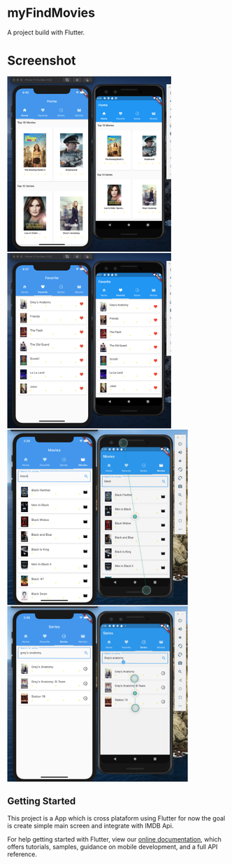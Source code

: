 # myFindMovies

A project build with Flutter.

# Screenshot
<img src="/screenshot/main.png" height="400px"/> 
<img src="/screenshot/second_image.png" height="400px"/>
 <img src="/screenshot/movies.png" height="400px"/>  
  <img src="/screenshot/series.png" height="400px"/>  

## Getting Started

This project is a App which is cross plataform using Flutter for now the goal is create simple main screen and integrate with IMDB Api.


For help getting started with Flutter, view our
[online documentation](https://flutter.dev/docs), which offers tutorials,
samples, guidance on mobile development, and a full API reference.
